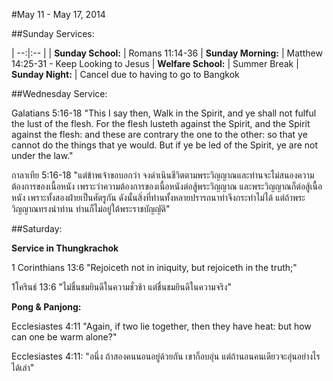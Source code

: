 #May 11 - May 17, 2014

##Sunday Services:

| --:|:-- |
| **Sunday School:**	|	Romans 11:14-36
| **Sunday Morning:**	|	Matthew 14:25-31 - Keep Looking to Jesus
| **Welfare School:**	|	Summer Break
| **Sunday Night:**	|	Cancel due to having to go to Bangkok

##Wednesday Service:

Galatians 5:16-18 "This I say then, Walk in the Spirit, and ye shall not fulful the lust of the flesh. For the flesh lusteth against the Spirit, and the Spirit against the flesh: and these are contrary the one to the other: so that ye cannot do the things that ye would. But if ye be led of the Spirit, ye are not under the law."

กาลาเทีย 5:16-18 "แต่ข้าพเจ้าขอบอกว่า จงดำเนินชีวิตตามพระวิญญาณและท่านจะไม่สนองความต้องการของเนื้อหนัง เพราะว่าความต้องการของเนื้อหนังต่อสู้พระวิญญาณ และพระวิญญาณก็ต่อสู้เนื้อหนัง เพราะทั้งสองฝ่ายเป็นศัตรูกัน ดังนั้นสิ่งที่ท่านทั้งหลายปรารถนาทำจึงกระทำไม่ได้ แต่ถ้าพระวิญญาณทรงนำท่าน ท่านก็ไม่อยู่ใต้พระราชบัญญัติ"

##Saturday:

**Service in Thungkrachok**

1 Corinthians 13:6 "Rejoiceth not in iniquity, but rejoiceth in the truth;"

1โครินธ์ 13:6 "ไม่ชื่นชมยินดีในความชั่วช้า แต่ชื่นชมยินดีในความจริง"

**Pong & Panjong:**

Ecclesiastes 4:11  "Again, if two lie together, then they have heat: but how can one be warm alone?"

Ecclesiastes 4:11: "อนึ่ง ถ้าสองคนนอนอยู่ด้วยกัน เขาก็อบอุ่น แต่ถ้านอนคนเดียวจะอุ่นอย่างไรได้เล่า"